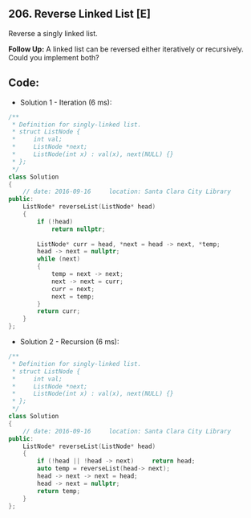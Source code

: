 ## 206. Reverse Linked List [E]
Reverse a singly linked list.

**Follow Up:** 
A linked list can be reversed either iteratively or recursively. Could you implement both?

## Code:
- Solution 1 - Iteration (6 ms):
```c++
/**
 * Definition for singly-linked list.
 * struct ListNode {
 *     int val;
 *     ListNode *next;
 *     ListNode(int x) : val(x), next(NULL) {}
 * };
 */
class Solution 
{
    // date: 2016-09-16     location: Santa Clara City Library
public:
    ListNode* reverseList(ListNode* head) 
    {
        if (!head)  
            return nullptr;
            
        ListNode* curr = head, *next = head -> next, *temp;
        head -> next = nullptr;
        while (next)
        {
            temp = next -> next;
            next -> next = curr;
            curr = next;
            next = temp;
        }
        return curr;
    }
};
```

- Solution 2 - Recursion (6 ms):
```c++
/**
 * Definition for singly-linked list.
 * struct ListNode {
 *     int val;
 *     ListNode *next;
 *     ListNode(int x) : val(x), next(NULL) {}
 * };
 */
class Solution 
{
    // date: 2016-09-16     location: Santa Clara City Library
public:
    ListNode* reverseList(ListNode* head) 
    {
        if (!head || !head -> next)     return head;
        auto temp = reverseList(head-> next);
        head -> next -> next = head;
        head -> next = nullptr;
        return temp;
    }
};
```
